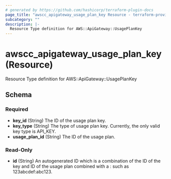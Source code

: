```yaml
---
# generated by https://github.com/hashicorp/terraform-plugin-docs
page_title: "awscc_apigateway_usage_plan_key Resource - terraform-provider-awscc"
subcategory: ""
description: |-
  Resource Type definition for AWS::ApiGateway::UsagePlanKey
---
```


# awscc_apigateway_usage_plan_key (Resource)

Resource Type definition for AWS::ApiGateway::UsagePlanKey



<!-- schema generated by tfplugindocs -->
## Schema

### Required

- **key_id** (String) The ID of the usage plan key.
- **key_type** (String) The type of usage plan key. Currently, the only valid key type is API_KEY.
- **usage_plan_id** (String) The ID of the usage plan.

### Read-Only

- **id** (String) An autogenerated ID which is a combination of the ID of the key and ID of the usage plan combined with a : such as 123abcdef:abc123.


